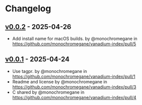 # Changelog

## [v0.0.2](https://github.com/monochromegane/vanadium-index/compare/v0.0.1...v0.0.2) - 2025-04-26
- Add install name for macOS builds. by @monochromegane in https://github.com/monochromegane/vanadium-index/pull/5

## [v0.0.1](https://github.com/monochromegane/vanadium-index/commits/v0.0.1) - 2025-04-24
- Use tagpr. by @monochromegane in https://github.com/monochromegane/vanadium-index/pull/1
- Readme and license by @monochromegane in https://github.com/monochromegane/vanadium-index/pull/3
- C shared by @monochromegane in https://github.com/monochromegane/vanadium-index/pull/4
